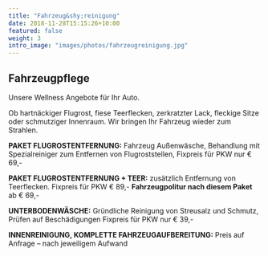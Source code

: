 ```yaml
---
title: "Fahrzeug&shy;reinigung"
date: 2018-11-28T15:15:26+10:00
featured: false
weight: 3
intro_image: "images/photos/fahrzeugreinigung.jpg"
---
```


## Fahrzeugpflege
Unsere Wellness Angebote für Ihr Auto.

Ob hartnäckiger Flugrost, fiese Teerflecken, zerkratzter Lack, fleckige Sitze oder schmutziger Innenraum. Wir bringen Ihr Fahrzeug wieder zum Strahlen.


**PAKET FLUGROSTENTFERNUNG:** Fahrzeug Außenwäsche, Behandlung mit Spezialreiniger zum Entfernen von Flugroststellen, Fixpreis für PKW nur € 69,-



**PAKET FLUGROSTENTFERNUNG + TEER:** zusätzlich Entfernung von Teerflecken. Fixpreis für PKW € 89,-
**Fahrzeugpolitur nach diesem Paket** ab € 69,-

**UNTERBODENWÄSCHE:** Gründliche Reinigung von Streusalz und Schmutz, Prüfen auf Beschädigungen
Fixpreis für PKW nur € 39,-

**INNENREINIGUNG, KOMPLETTE FAHRZEUGAUFBEREITUNG:**
Preis auf Anfrage – nach jeweiligem Aufwand